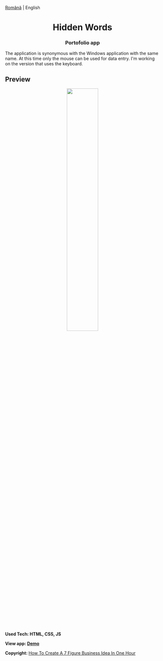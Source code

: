 <div align="left">

  [Română](https://github.com/claudiutamas/HiddenWords/blob/master/README_ro.md) | English

</div>
<h1 align="center">
  Hidden Words
</h1>
<h3 align="center">
  Portofolio app
</h3>
<p>
  The application is synonymous with the Windows application with the same name.
At this time only the mouse can be used for data entry. I'm working on the version that uses the keyboard.
</p>

## Preview

<div align="center">
  <img style='width: 45%;' src="http://a22.ro/portofolio/HiddenWords/Screenshot_1.jpg">
</div>
<p>
  <strong>
    Used Tech: HTML, CSS, JS
  </strong>
</p>
<p>
  <strong>View app: <a href='http://htmlpreview.github.io/?https://github.com/claudiutamas/HiddenWords/blob/master/index.html'>Demo</a></strong>
</p>
<p>
  <strong>Copyright: </strong><a
    href='https://www.youtube.com/watch?v=Wak7iN4JZzU'>How To Create A 7 Figure Business Idea In One Hour</a>
</p>